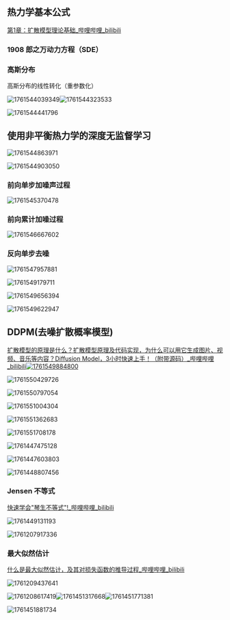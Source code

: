 ## 热力学基本公式

[第1章：扩散模型理论基础_哔哩哔哩_bilibili](https://www.bilibili.com/video/BV1fmHpzNE9s/?spm_id_from=333.1391.0.0&vd_source=8536cb876aa29ebdb0cd5626bc423c0f)

### 1908 郎之万动力方程（SDE）

### 高斯分布

高斯分布的线性转化（重参数化）

![1761544039349](image/Note/1761544039349.png)![1761544323533](image/Note/1761544323533.png)

![1761544441796](image/Note/1761544441796.png)

## 使用非平衡热力学的深度无监督学习

![1761544863971](image/Note/1761544863971.png)

![1761544903050](image/Note/1761544903050.png)


### 前向单步加噪声过程

![1761545370478](image/Note/1761545370478.png)

### 前向累计加噪过程

![1761546667602](image/Note/1761546667602.png)

### 反向单步去噪

![1761547957881](image/Note/1761547957881.png)

![1761549179711](image/Note/1761549179711.png)

![1761549656394](image/Note/1761549656394.png)

![1761549622947](image/Note/1761549622947.png)


## DDPM(去噪扩散概率模型)

[扩散模型的原理是什么？扩散模型原理及代码实现，为什么可以用它生成图片、视频、音乐等内容？Diffusion Model，3小时快速上手！（附带源码）_哔哩哔哩_bilibili![1761549884800](image/Note/1761549884800.png)](https://www.bilibili.com/video/BV1F54qzXE7J?spm_id_from=333.788.recommend_more_video.-1&trackid=web_related_0.router-related-2206419-tqkgg.1761378272465.118&vd_source=8536cb876aa29ebdb0cd5626bc423c0f)



![1761550429726](image/Note/1761550429726.png)

![1761550797054](image/Note/1761550797054.png)

![1761551004304](image/Note/1761551004304.png)

![1761551362683](image/Note/1761551362683.png)

![1761551708178](image/Note/1761551708178.png)

![1761447475128](image/Note/1761447475128.png)

![1761447603803](image/Note/1761447603803.png)

![1761448807456](image/Note/1761448807456.png)

### Jensen 不等式

[快速学会&#34;琴生不等式&#34;!_哔哩哔哩_bilibili](https://www.bilibili.com/video/BV1wx4y1L78Q/?spm_id_from=333.337.search-card.all.click&vd_source=8536cb876aa29ebdb0cd5626bc423c0f)

![1761449131193](image/Note/1761449131193.png)

![1761207917336](image/Note/1761207917336.png)

### 最大似然估计

[什么是最大似然估计，及其对损失函数的推导过程_哔哩哔哩_bilibili](https://www.bilibili.com/video/BV1JAgDzSEWj/?spm_id_from=333.337.search-card.all.click&vd_source=8536cb876aa29ebdb0cd5626bc423c0f)

![1761209437641](image/Note/1761209437641.png)

![1761208617419](image/Note/1761208617419.png)![1761451317668](image/Note/1761451317668.png)![1761451771381](image/Note/1761451771381.png)

![1761451881734](image/Note/1761451881734.png)
